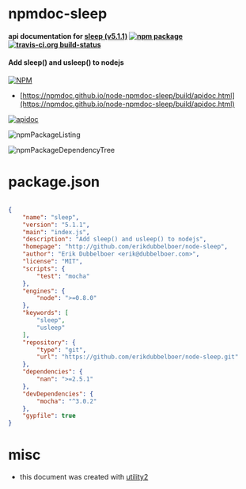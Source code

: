 # npmdoc-sleep

#### api documentation for  [sleep (v5.1.1)](http://github.com/erikdubbelboer/node-sleep)  [![npm package](https://img.shields.io/npm/v/npmdoc-sleep.svg?style=flat-square)](https://www.npmjs.org/package/npmdoc-sleep) [![travis-ci.org build-status](https://api.travis-ci.org/npmdoc/node-npmdoc-sleep.svg)](https://travis-ci.org/npmdoc/node-npmdoc-sleep)

#### Add sleep() and usleep() to nodejs

[![NPM](https://nodei.co/npm/sleep.png?downloads=true&downloadRank=true&stars=true)](https://www.npmjs.com/package/sleep)

- [https://npmdoc.github.io/node-npmdoc-sleep/build/apidoc.html](https://npmdoc.github.io/node-npmdoc-sleep/build/apidoc.html)

[![apidoc](https://npmdoc.github.io/node-npmdoc-sleep/build/screenCapture.buildCi.browser.%252Ftmp%252Fbuild%252Fapidoc.html.png)](https://npmdoc.github.io/node-npmdoc-sleep/build/apidoc.html)

![npmPackageListing](https://npmdoc.github.io/node-npmdoc-sleep/build/screenCapture.npmPackageListing.svg)

![npmPackageDependencyTree](https://npmdoc.github.io/node-npmdoc-sleep/build/screenCapture.npmPackageDependencyTree.svg)



# package.json

```json

{
    "name": "sleep",
    "version": "5.1.1",
    "main": "index.js",
    "description": "Add sleep() and usleep() to nodejs",
    "homepage": "http://github.com/erikdubbelboer/node-sleep",
    "author": "Erik Dubbelboer <erik@dubbelboer.com>",
    "license": "MIT",
    "scripts": {
        "test": "mocha"
    },
    "engines": {
        "node": ">=0.8.0"
    },
    "keywords": [
        "sleep",
        "usleep"
    ],
    "repository": {
        "type": "git",
        "url": "https://github.com/erikdubbelboer/node-sleep.git"
    },
    "dependencies": {
        "nan": ">=2.5.1"
    },
    "devDependencies": {
        "mocha": "^3.0.2"
    },
    "gypfile": true
}
```



# misc
- this document was created with [utility2](https://github.com/kaizhu256/node-utility2)
